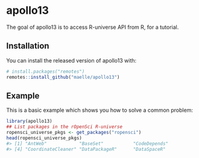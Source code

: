 
<!-- README.md is generated from README.Rmd. Please edit that file -->

# apollo13

<!-- badges: start -->
<!-- badges: end -->

The goal of apollo13 is to access R-universe API from R, for a tutorial.

## Installation

You can install the released version of apollo13 with:

``` r
# install.packages("remotes")
remotes::install_github("maelle/apollo13")
```

## Example

This is a basic example which shows you how to solve a common problem:

``` r
library(apollo13)
## List packages in the rOpenSci R-universe
ropensci_universe_pkgs <- get_packages("ropensci")
head(ropensci_universe_pkgs)
#> [1] "AntWeb"            "BaseSet"           "CodeDepends"      
#> [4] "CoordinateCleaner" "DataPackageR"      "DataSpaceR"
```
